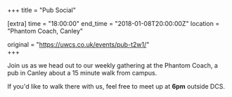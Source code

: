 +++
title = "Pub Social"

[extra]
time = "18:00:00"
end_time = "2018-01-08T20:00:00Z"
location = "Phantom Coach, Canley"

original = "https://uwcs.co.uk/events/pub-t2w1/"    
+++

Join us as we head out to our weekly gathering at the Phantom Coach, a pub in Canley about a 15 minute walk from campus.

  

If you'd like to walk there with us, feel free to meet up at **6pm** outside DCS.

